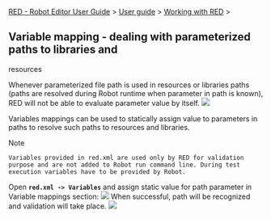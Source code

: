[RED - Robot Editor User Guide](../../index.md) > [User
guide](../user_guide.md) > [Working with RED](../working_with_RED.md) >

## Variable mapping - dealing with parameterized paths to libraries and
resources

Whenever parameterized file path is used in resources or libraries paths
(paths are resolved during Robot runtime when parameter in path is known), RED
will not be able to evaluate parameter value by itself.
![](images/variable_mapping_5.png)

Variables mappings can be used to statically assign value to parameters in
paths to resolve such paths to resources and libraries.

Note

    Variables provided in red.xml are used only by RED for validation purpose and are not added to Robot run command line. During test execution variables have to be provided by Robot.

Open **`red.xml -> Variables`** and assign static value for path parameter in
Variable mappings section: ![](images/variable_mapping_6.gif) When successful,
path will be recognized and validation will take place.
![](images/variable_mapping_7.png)


